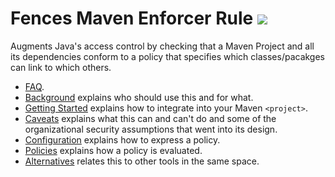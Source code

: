 # Fences Maven Enforcer Rule [<img src="https://travis-ci.org/mikesamuel/fences-maven-enforcer-rule.svg">](https://travis-ci.org/mikesamuel/fences-maven-enforcer-rule)

Augments Java's access control by checking that a Maven Project and all its
dependencies conform to a policy that specifies which classes/pacakges can
link to which others.

* [FAQ](src/site/markdown/faq.md).
* [Background](src/site/markdown/background.md) explains who should use this and for what.
* [Getting Started](src/site/markdown/getting_started.md) explains how to integrate into your Maven `<project>`.
* [Caveats](src/site/markdown/caveats.md) explains what this can and can't do and some of the organizational security assumptions that went into its design.
* [Configuration](src/site/markdown/configuration.md) explains how to express a policy.
* [Policies](src/site/markdown/policies.md) explains how a policy is evaluated.
* [Alternatives](src/site/markdown/alternatives.md) relates this to other tools in the same space.
